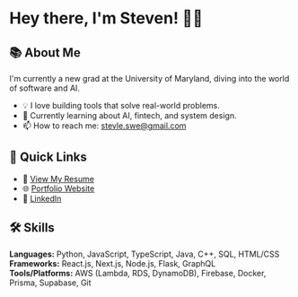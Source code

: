 # Hey there, I'm Steven! 👋🏻

## 📚 About Me
I'm currently a new grad at the University of Maryland, diving into the world of software and AI.

- 💡 I love building tools that solve real-world problems.
- 🚀 Currently learning about AI, fintech, and system design.
- 📫 How to reach me: [stevle.swe@gmail.com](mailto:stevle.swe@gmail.com)

## 🚀 Quick Links
- 📄 [View My Resume](https://stevl3.vercel.app/resume)
- 🌐 [Portfolio Website](https://stevl3.vercel.app)
- 💼 [LinkedIn](https://www.linkedin.com/in/stevle)

## 🛠 Skills
**Languages:** Python, JavaScript, TypeScript, Java, C++, SQL, HTML/CSS       
**Frameworks:** React.js, Next.js, Node.js, Flask, GraphQL  
**Tools/Platforms:** AWS (Lambda, RDS, DynamoDB), Firebase, Docker, Prisma, Supabase, Git  

